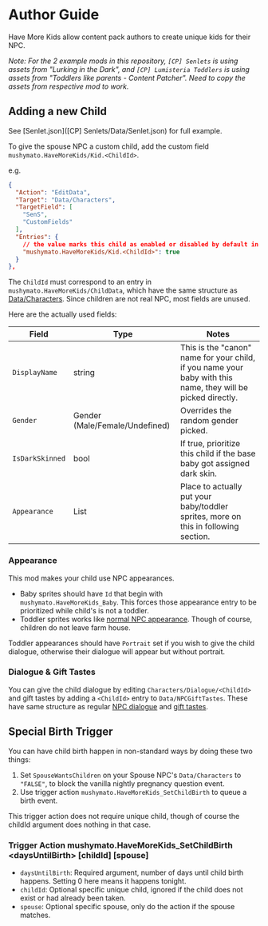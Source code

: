 # Author Guide

Have More Kids allow content pack authors to create unique kids for their NPC.

_Note: For the 2 example mods in this repository, `[CP] Senlets` is using assets from "Lurking in the Dark", and `[CP] Lumisteria Toddlers` is using assets from "Toddlers like parents - Content Patcher". Need to copy the assets from respective mod to work._

## Adding a new Child

See [Senlet.json]([CP] Senlets/Data/Senlet.json) for full example.

To give the spouse NPC a custom child, add the custom field `mushymato.HaveMoreKids/Kid.<ChildId>`.

e.g.
```json
{
  "Action": "EditData",
  "Target": "Data/Characters",
  "TargetField": [
    "SenS",
    "CustomFields"
  ],
  "Entries": {
    // the value marks this child as enabled or disabled by default in config
    "mushymato.HaveMoreKids/Kid.<ChildId>": true
  }
},
```

The `ChildId` must correspond to an entry in `mushymato.HaveMoreKids/ChildData`, which have the same structure as [Data/Characters](https://stardewvalleywiki.com/Modding:NPC_data#Main_data). Since children are not real NPC, most fields are unused.

Here are the actually used fields:

| Field | Type | Notes |
| ----- | ---- | ----- |
| `DisplayName` | string | This is the "canon" name for your child, if you name your baby with this name, they will be picked directly. |
| `Gender` | Gender (Male/Female/Undefined) | Overrides the random gender picked. |
| `IsDarkSkinned` | bool | If true, prioritize this child if the base baby got assigned dark skin. |
| `Appearance` | List<AppearanceData> | Place to actually put your baby/toddler sprites, more on this in following section. |

### Appearance

This mod makes your child use NPC appearances.

- Baby sprites should have `Id` that begin with `mushymato.HaveMoreKids_Baby`. This forces those appearance entry to be prioritized while child's is not a toddler.
- Toddler sprites works like [normal NPC appearance](https://stardewvalleywiki.com/Modding:NPC_data#Appearance_.26_sprite). Though of course, children do not leave farm house.

Toddler appearances should have `Portrait` set if you wish to give the child dialogue, otherwise their dialogue will appear but without portrait.

### Dialogue & Gift Tastes

You can give the child dialogue by editing `Characters/Dialogue/<ChildId>` and gift tastes by adding a `<ChildId>` entry to `Data/NPCGiftTastes`.
These have same structure as regular [NPC dialogue](https://stardewvalleywiki.com/Modding:Dialogue) and [gift tastes](https://stardewvalleywiki.com/Modding:NPC_data#Gift_tastes).

## Special Birth Trigger

You can have child birth happen in non-standard ways by doing these two things:
1. Set `SpouseWantsChildren` on your Spouse NPC's `Data/Characters` to `"FALSE"`, to block the vanilla nightly pregnancy question event.
2. Use trigger action `mushymato.HaveMoreKids_SetChildBirth` to queue a birth event.

This trigger action does not require unique child, though of course the childId argument does nothing in that case.

### Trigger Action mushymato.HaveMoreKids_SetChildBirth \<daysUntilBirth\> [childId] [spouse]

- `daysUntilBirth`: Required argument, number of days until child birth happens. Setting 0 here means it happens tonight.
- `childId`: Optional specific unique child, ignored if the child does not exist or had already been taken.
- `spouse`: Optional specific spouse, only do the action if the spouse matches.
